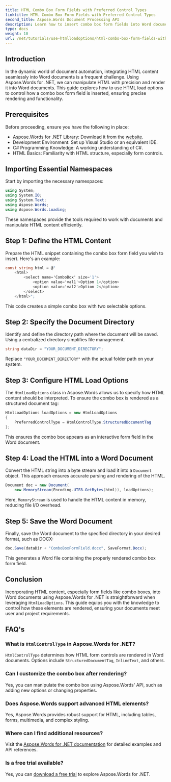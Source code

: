 ```yaml
---
title: HTML Combo Box Form Fields with Preferred Control Types
linktitle: HTML Combo Box Form Fields with Preferred Control Types
second_title: Aspose.Words Document Processing API
description: Learn how to insert combo box form fields into Word documents using Aspose.Words for .NET. This step-by-step guide covers HTML load options, preferred control types, and advanced customization tips for seamless document automation.
type: docs
weight: 10
url: /net/tutorials/use-htmlloadoptions/html-combo-box-form-fields-with-preferred-control-types/
---
```

## Introduction

In the dynamic world of document automation, integrating HTML content seamlessly into Word documents is a frequent challenge. Using Aspose.Words for .NET, we can manipulate HTML with precision and render it into Word documents. This guide explores how to use HTML load options to control how a combo box form field is inserted, ensuring precise rendering and functionality.

## Prerequisites

Before proceeding, ensure you have the following in place:

- Aspose.Words for .NET Library: Download it from the [website](https://releases.aspose.com/words/net/). 
- Development Environment: Set up Visual Studio or an equivalent IDE.  
- C# Programming Knowledge: A working understanding of C#.  
- HTML Basics: Familiarity with HTML structure, especially form controls.  

## Importing Essential Namespaces

Start by importing the necessary namespaces:

```csharp
using System;
using System.IO;
using System.Text;
using Aspose.Words;
using Aspose.Words.Loading;
```

These namespaces provide the tools required to work with documents and manipulate HTML content efficiently.

## Step 1: Define the HTML Content

Prepare the HTML snippet containing the combo box form field you wish to insert. Here's an example:

```csharp
const string html = @"
    <html>
        <select name='ComboBox' size='1'>
            <option value='val1'>Option 1</option>
            <option value='val2'>Option 2</option>
        </select>
    </html>";
```

This code creates a simple combo box with two selectable options.

## Step 2: Specify the Document Directory

Identify and define the directory path where the document will be saved. Using a centralized directory simplifies file management.

```csharp
string dataDir = "YOUR_DOCUMENT_DIRECTORY";
```

Replace `"YOUR_DOCUMENT_DIRECTORY"` with the actual folder path on your system.

## Step 3: Configure HTML Load Options

The `HtmlLoadOptions` class in Aspose.Words allows us to specify how HTML content should be interpreted. To ensure the combo box is rendered as a structured document tag:

```csharp
HtmlLoadOptions loadOptions = new HtmlLoadOptions
{
    PreferredControlType = HtmlControlType.StructuredDocumentTag
};
```

This ensures the combo box appears as an interactive form field in the Word document.

## Step 4: Load the HTML into a Word Document

Convert the HTML string into a byte stream and load it into a `Document` object. This approach ensures accurate parsing and rendering of the HTML.

```csharp
Document doc = new Document(
    new MemoryStream(Encoding.UTF8.GetBytes(html)), loadOptions);
```

Here, `MemoryStream` is used to handle the HTML content in memory, reducing file I/O overhead.

## Step 5: Save the Word Document

Finally, save the Word document to the specified directory in your desired format, such as DOCX:

```csharp
doc.Save(dataDir + "ComboBoxFormField.docx", SaveFormat.Docx);
```

This generates a Word file containing the properly rendered combo box form field.

## Conclusion

Incorporating HTML content, especially form fields like combo boxes, into Word documents using Aspose.Words for .NET is straightforward when leveraging `HtmlLoadOptions`. This guide equips you with the knowledge to control how these elements are rendered, ensuring your documents meet user and project requirements.

## FAQ's

### What is `HtmlControlType` in Aspose.Words for .NET?
`HtmlControlType` determines how HTML form controls are rendered in Word documents. Options include `StructuredDocumentTag`, `InlineText`, and others.

### Can I customize the combo box after rendering?
Yes, you can manipulate the combo box using Aspose.Words' API, such as adding new options or changing properties.

### Does Aspose.Words support advanced HTML elements?
Yes, Aspose.Words provides robust support for HTML, including tables, forms, multimedia, and complex styling.

### Where can I find additional resources?
Visit the [Aspose.Words for .NET documentation](https://reference.aspose.com/words/net/) for detailed examples and API references.

### Is a free trial available?
Yes, you can [download a free trial](https://releases.aspose.com/) to explore Aspose.Words for .NET.
